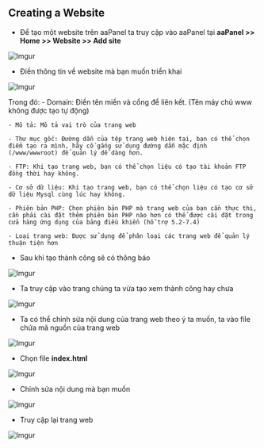 ## Creating a Website
- Để tạo một website trên aaPanel ta truy cập vào aaPanel tại **aaPanel >> Home >> Website >> Add site**

![Imgur](https://i.imgur.com/pBbXnJU.png)

- Điền thông tin về website mà bạn muốn triển khai

![Imgur](https://i.imgur.com/WWs2Mty.png)

Trong đó:
	- Domain: Điền tên miền và cổng để liên kết. (Tên máy chủ www không được tạo tự động)

	- Mô tả: Mô tả vai trò của trang web

	- Thư mục gốc: Đường dẫn của tệp trang web hiện tại, bạn có thể chọn điểm tạo ra mình, hãy cố gắng sử dụng đường dẫn mặc định (/www/wwwroot) để quản lý dễ dàng hơn.

	- FTP: Khi tạo trang web, bạn có thể chọn liệu có tạo tài khoản FTP đồng thời hay không.

	- Cơ sở dữ liệu: Khi tạo trang web, bạn có thể chọn liệu có tạo cơ sở dữ liệu Mysql cùng lúc hay không.

	- Phiên bản PHP: Chọn phiên bản PHP mà trang web của bạn cần thực thi, cần phải cài đặt thêm phiên bản PHP nào hơn có thể được cài đặt trong cửa hàng ứng dụng của bảng điều khiển (hỗ trợ 5.2-7.4)

	- Loại trang web: Được sử dụng để phân loại các trang web để quản lý thuận tiện hơn

- Sau khi tạo thành công sẽ có thông báo

![Imgur](https://i.imgur.com/tL9dJRx.png)

- Ta truy cập vào trang chúng ta vừa tạo xem thành công hay chưa

![Imgur](https://i.imgur.com/EkbpCtr.png)

- Ta có thể chỉnh sửa nội dung của trang web theo ý ta muốn, ta vào file chứa mã nguồn của trang web

![Imgur](https://i.imgur.com/VKiM6Ce.png)

- Chọn file **index.html**

![Imgur](https://i.imgur.com/AzrsPqe.png)

- Chỉnh sửa nội dung mà bạn muốn

![Imgur](https://i.imgur.com/msZjZ9F.png)

- Truy cập lại trang web

![Imgur](https://i.imgur.com/q66HR2D.png)

